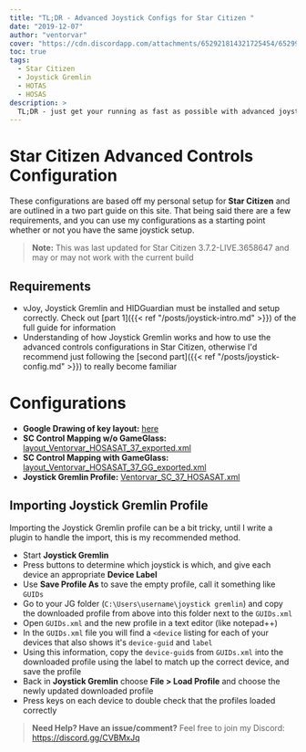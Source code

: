 ```yaml
---
title: "TL;DR - Advanced Joystick Configs for Star Citizen "
date: "2019-12-07"
author: "ventorvar"
cover: "https://cdn.discordapp.com/attachments/652921814321725454/652994492961652747/joystick-sc-tldr-cover.jpg"
toc: true
tags:
  - Star Citizen
  - Joystick Gremlin
  - HOTAS
  - HOSAS
description: >
  TL;DR - just get your running as fast as possible with advanced joystick controls for Star Citizen.
---
```


# Star Citizen Advanced Controls Configuration

These configurations are based off my personal setup for **Star Citizen** and are outlined in a
two part guide on this site. That being said there are a few requirements, and you can use my
configurations as a starting point whether or not you have the same joystick setup.

> **Note:** This was last updated for Star Citizen 3.7.2-LIVE.3658647 and may or may not work with the current build

## Requirements

- vJoy, Joystick Gremlin and HIDGuardian must be installed and setup correctly. Check out 
  [part 1]({{< ref "/posts/joystick-intro.md" >}}) of the full guide for information
- Understanding of how Joystick Gremlin works and how to use the advanced controls configurations in Star Citizen,
  otherwise I'd recommend just following the [second part]({{< ref "/posts/joystick-config.md" >}}) to really become 
  familiar
  
# Configurations

- **Google Drawing of key layout:** [here](https://docs.google.com/drawings/d/14IJUqXRCJyYPlzwZPWcJVJUpznWHdLOK20iptyyzc4g/)
- **SC Control Mapping w/o GameGlass:** [layout_Ventorvar_HOSASAT_37_exported.xml](https://cdn.discordapp.com/attachments/652921814321725454/652990605139640320/layout_Ventorvar_HOSASAT_37_exported.xml)
- **SC Control Mapping with GameGlass:** [layout_Ventorvar_HOSASAT_37_GG_exported.xml](https://cdn.discordapp.com/attachments/652921814321725454/652990607085797386/layout_Ventorvar_HOSASAT_37_GG_exported.xml)
- **Joystick Gremlin Profile:** [Ventorvar_SC_37_HOSASAT.xml](https://cdn.discordapp.com/attachments/652921814321725454/652990603302404106/Ventorvar_SC_HOSASAT_37.xml)

## Importing Joystick Gremlin Profile

Importing the Joystick Gremlin profile can be a bit tricky, until I write a plugin to handle the import, this is my recommended method.

- Start **Joystick Gremlin**
- Press buttons to determine which joystick is which, and give each device an appropriate **Device Label**
- Use **Save Profile As** to save the empty profile, call it something like ```GUIDs```
- Go to your JG folder (```C:\Users\username\joystick gremlin```) and copy the downloaded profile from above into this 
  folder next to the ```GUIDs.xml```
- Open ```GUIDs.xml``` and the new profile in a text editor (like notepad++)
- In the ```GUIDs.xml``` file you will find a `<device` listing for each of your devices that also shows it's 
  `device-guid` and `label`
- Using this information, copy the `device-guid`s from `GUIDs.xml` into the downloaded profile using the label to match
  up the correct device, and save the profile
- Back in **Joystick Gremlin** choose **File > Load Profile** and choose the newly updated downloaded profile
- Press keys on each device to double check that the profiles loaded correctly

> **Need Help? Have an issue/comment?** Feel free to join my Discord: https://discord.gg/CVBMxJq
